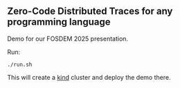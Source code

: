 Zero-Code Distributed Traces for any programming language
---------------------------------------------------------

Demo for our FOSDEM 2025 presentation.

Run:

```
./run.sh
```

This will create a [kind](https://kind.sigs.k8s.io/) cluster and deploy the demo there.
